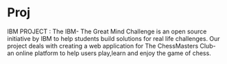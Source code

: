 Proj
====

IBM PROJECT : The IBM- The Great Mind Challenge is an open source initiative by IBM to help students build solutions for real life challenges.
Our project deals with creating a web application for The ChessMasters Club- an online platform to help users play,learn and enjoy the game of chess.
